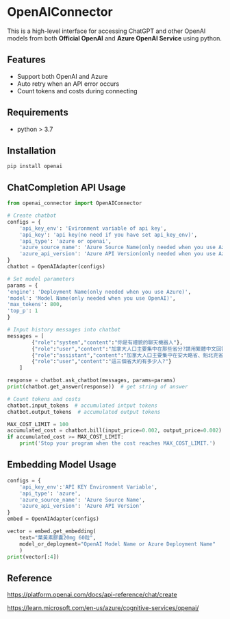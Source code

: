 # OpenAIConnector
This is a high-level interface for accessing ChatGPT and other OpenAI models from both **Official OpenAI** and **Azure OpenAI Service** using python.

## Features

- Support both OpenAI and Azure
- Auto retry when an API error occurs
- Count tokens and costs during connecting

## Requirements
- python > 3.7

## Installation
```
pip install openai
```

## ChatCompletion API Usage

```python
from openai_connector import OpenAIConnector

# Create chatbot
configs = {
    'api_key_env': 'Evironment variable of api key',
    'api_key': 'api key(no need if you have set api_key_env)',
    'api_type': 'azure or openai',
    'azure_source_name': 'Azure Source Name(only needed when you use Azure)',
    'azure_api_version': 'Azure API Version(only needed when you use Azure)'
}
chatbot = OpenAIAdapter(configs)

# Set model parameters
params = {
'engine': 'Deployment Name(only needed when you use Azure)',
'model': 'Model Name(only needed when you use OpenAI)',
'max_tokens': 800,
'top_p': 1
}

# Input history messages into chatbot
messages = [
        {"role":"system","content":"你是有禮貌的聊天機器人"},
        {"role":"user","content":"加拿大人口主要集中在那些省分?請用繁體中文回答"},
        {"role":"assistant","content":"加拿大人口主要集中在安大略省、魁北克省和不列顛哥倫比亞省。"},
        {"role":"user","content":"這三個省大約有多少人?"}
    ]

response = chatbot.ask_chatbot(messages, params=params)
print(chatbot.get_answer(response))  # get string of answer

# Count tokens and costs
chatbot.input_tokens  # accumulated intput tokens
chatbot.output_tokens  # accumulated output tokens

MAX_COST_LIMIT = 100
accumulated_cost = chatbot.bill(input_price=0.002, output_price=0.002)  # accumulated cost(USD)
if accumulated_cost >= MAX_COST_LIMIT:
    print('Stop your program when the cost reaches MAX_COST_LIMIT.')
```

## Embedding Model Usage

```python
configs = {
    'api_key_env':'API KEY Environment Variable',
    'api_type': 'azure',
    'azure_source_name': 'Azure Source Name',
    'azure_api_version': 'Azure API Version'
}
embed = OpenAIAdapter(configs)

vector = embed.get_embedding(
    text="葉黃素膠囊20mg 60粒",
    model_or_deployment="OpenAI Model Name or Azure Deployment Name"
    )
print(vector[:4])
```



## Reference
https://platform.openai.com/docs/api-reference/chat/create

https://learn.microsoft.com/en-us/azure/cognitive-services/openai/

